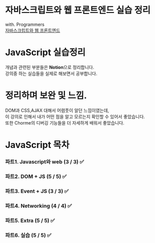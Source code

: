 # 자바스크립트와 웹 프론트엔드 실습 정리
with. Programmers<br>
[자바스크립트와 웹 프론트엔드](https://programmers.co.kr/learn/courses/10)

# JavaScript 실습정리

개념과 관련된 부분들은 <b>Notion</b>으로 정리합니다.<br>
강의중 하는 실습들을 실제로 해보면서 공부합니다.

# 정리하며 보완 및 느낌.

DOM과 CSS,AJAX 대해서 어렴풋이 알던 느낌이였는데, <br>
이 강의로 인해서 내가 어떤 점을 알고 모르는지 확인할 수 있어서 좋았습니다.<br>
또한 Chorme의 디버깅 기능들을 더 자세하게 배워서 좋았습니다. 
# JavaScript 목차

### 파트1. Javascript와 web (3 / 3) ✅
### 파트2. DOM + JS (5 / 5) ✅
### 파트3. Event + JS (3 / 3) ✅
### 파트4. Networking (4 / 4) ✅
### 파트5. Extra (5 / 5) ✅
### 파트6. 실습 (5 / 5) ✅
